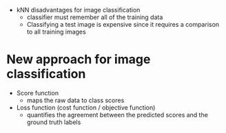 - kNN disadvantages for image classification
    - classifier must remember all of the training data
    - Classifying a test image is expensive since it requires a comparison to all training images

# New approach for image classification

- Score function
    - maps the raw data to class scores
- Loss function (cost function / objective function)
    - quantifies the agreement between the predicted scores and the ground truth labels

